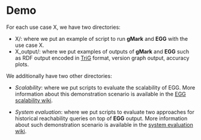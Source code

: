 # Demo

For each use case X, we have two directories:

* X/: where we put an example of script to run **gMark** and **EGG** with the use case X.
* X_output/: where we put examples of outputs of **gMark** and **EGG** such as RDF output encoded in [TriG](https://www.w3.org/TR/trig/) format, version graph output, accuracy plots.

We additionally have two other directories:

* *Scalability*: where we put scripts to evaluate the scalability of EGG. More information about this demonstration scenario is available in the [EGG scalability wiki](https://github.com/karimalami7/EGG/wiki/Scalability).

* *System evaluation*: where we put scripts to evaluate two approaches for historical reachability queries on top of **EGG** output. More information about such demonstration scenario is available in the [system evaluation wiki](https://github.com/karimalami7/EGG/wiki/System-Evaluation:-Historical-Reachability-Queries).
